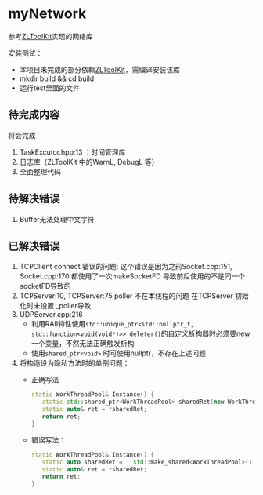 # myNetwork

参考[ZLToolKit](https://github.com/ZLMediaKit/ZLToolKit)实现的网络库

安装测试：

- 本项目未完成的部分依赖[ZLToolKit](https://github.com/ZLMediaKit/ZLToolKit)，需编译安装该库
- mkdir build && cd build
- 运行test里面的文件

## 待完成内容

将会完成

   1. TaskExcutor.hpp:13 ：时间管理库
   2. 日志库（ZLToolKit 中的WarnL, DebugL 等）
   3. 全面整理代码

## 待解决错误

1. Buffer无法处理中文字符

## 已解决错误

1. TCPClient connect 错误的问题:
   这个错误是因为之前Socket.cpp:151, Socket.cpp:170 都使用了一次makeSocketFD 导致前后使用的不是同一个socketFD导致的
2. TCPServer:10, TCPServer:75 poller 不在本线程的问题
   在TCPServer 初始化时未设置 _poller导致
3. UDPServer.cpp:216
   - 利用RAII特性使用`std::unique_ptr<std::nullptr_t, std::function<void(void*)>> deleter()`的自定义析构器时必须要new 一个变量，不然无法正确触发析构
   - 使用`shared_ptr<void>` 时可使用nullptr，不存在上述问题
4. 将构造设为隐私方法时的单例问题：
   - 正确写法
  
      ```cpp
      static WorkThreadPool& Instance() {
         static std::shared_ptr<WorkThreadPool> sharedRet(new WorkThreadPool());
         static auto& ret = *sharedRet;
         return ret;
      }
      ```

   - 错误写法：

      ```cpp
      static WorkThreadPool& Instance() {
         static auto sharedRet =   std::make_shared<WorkThreadPool>();
         static auto& ret = *sharedRet;
         return ret;
      }
      ```
